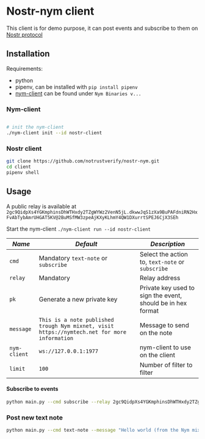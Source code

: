 # Nostr-nym client

This client is for demo purpose, it can post events and subscribe to them on [Nostr protocol](https://nostr.how/)

## Installation

Requirements:
* python
* pipenv, can be installed with `pip install pipenv`
* [nym-client](https://github.com/nymtech/nym/releases) can be found under `Nym Binaries v...`

### Nym-client

```bash

# init the nym-client
./nym-client init --id nostr-client

```

### Nostr client

```bash
git clone https://github.com/notrustverify/nostr-nym.git
cd client
pipenv shell
```

## Usage

A public relay is available at `2gc9QidpXs4YGKmphinsDhWTHxdy2TZgWYWz2VenN5jL.dkwwJqS1zXa9BuPAFdniRN2HxFvAbTybAmrUHGAT5KV@2BuMSfMW3zpeAjKXyKLhmY4QW1DXurrtSPEJ6CjX3SEh`


Start the nym-client `./nym-client run --id nostr-client`

| *Name* | *Default*                  | *Description*                                               |
|--------|----------------------------|-------------------------------------------------------------|
| `cmd`    | Mandatory `text-note` or `subscribe`                 | Select the action to, `text-note` or `subscribe`            |
| `relay` | Mandatory                  | Relay address                                               |
| `pk` | Generate a new private key | Private key used to sign the event, should be in hex format |
| `message`  | `This is a note published trough Nym mixnet, visit https://nymtech.net for more information` | Message to send on the note |
| `nym-client` | `ws://127.0.0.1:1977`      | nym-client to use on the client |
| `limit` | `100` | Number of filter to filter |

#### Subscribe to events

```bash
python main.py --cmd subscribe --relay 2gc9QidpXs4YGKmphinsDhWTHxdy2TZgWYWz2VenN5jL.dkwwJqS1zXa9BuPAFdniRN2HxFvAbTybAmrUHGAT5KV@2BuMSfMW3zpeAjKXyKLhmY4QW1DXurrtSPEJ6CjX3SEh 
```

### Post new text note

```bash
python main.py --cmd text-note --message "Hello world (from the Nym mixnet)" --relay 2gc9QidpXs4YGKmphinsDhWTHxdy2TZgWYWz2VenN5jL.dkwwJqS1zXa9BuPAFdniRN2HxFvAbTybAmrUHGAT5KV@2BuMSfMW3zpeAjKXyKLhmY4QW1DXurrtSPEJ6CjX3SEh 
```